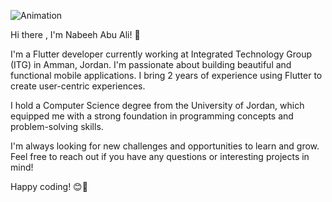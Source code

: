 
 
  ![Animation](https://i.pinimg.com/originals/81/17/8b/81178b47a8598f0c81c4799f2cdd4057.gif)
  

Hi there , I'm Nabeeh Abu Ali! 👋 


I'm a Flutter developer currently working at Integrated Technology Group (ITG) in Amman, Jordan. I'm passionate about building beautiful and functional mobile applications. I bring 2 years of experience using Flutter to create user-centric experiences. 

I hold a Computer Science degree from the University of Jordan, which equipped me with a strong foundation in programming concepts and problem-solving skills.







I'm always looking for new challenges and opportunities to learn and grow. Feel free to reach out if you have any questions or interesting projects in mind!

Happy coding! 😊🚀
